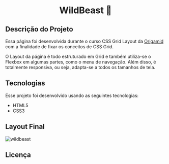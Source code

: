<h1 align="center"> WildBeast 🐺 </h1>

## Descrição do Projeto 

<p> Essa página foi desenvolvida durante o curso CSS Grid Layout da <a href="https://www.origamid.com/cursos/">Origamid</a> com a finalidade de fixar os conceitos de CSS Grid.</p>
<p> O Layout da página é todo estruturado em Grid e também utiliza-se o Flexbox em algumas partes, como o menu de navegação. Além disso, é totalmente responsiva, ou seja, adapta-se a todos os tamanhos de tela.</p>

## Tecnologias

Esse projeto foi desenvolvido usando as seguintes tecnologias:

- HTML5
- CSS3

## Layout Final
![wildbeast](https://user-images.githubusercontent.com/105990622/181707665-1da69dd8-c06a-43c8-8254-a0a31d9500da.png)

## Licença


